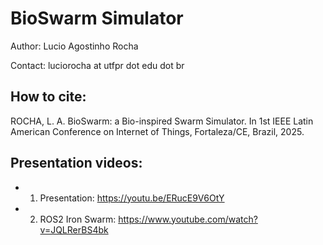 # BioSwarm Simulator
Author: Lucio Agostinho Rocha

Contact: luciorocha at utfpr dot edu dot br

## How to cite:
ROCHA, L. A. BioSwarm: a Bio-inspired Swarm Simulator. In 1st IEEE Latin American Conference on Internet of Things, Fortaleza/CE, Brazil, 2025.

## Presentation videos:

- 1) Presentation: https://youtu.be/ERucE9V6OtY

- 2) ROS2 Iron Swarm: https://www.youtube.com/watch?v=JQLRerBS4bk


